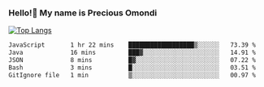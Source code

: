 ### Hello!👋 My name is Precious Omondi 

[![Top Langs](https://github-readme-stats.vercel.app/api/top-langs/?username=Presho99&langs_count=8&theme=dark)](https://github.com/Presho99/github-readme-stats)



<!--START_SECTION:waka-->

```txt
JavaScript       1 hr 22 mins    ██████████████████▒░░░░░░   73.39 %
Java             16 mins         ███▓░░░░░░░░░░░░░░░░░░░░░   14.91 %
JSON             8 mins          █▓░░░░░░░░░░░░░░░░░░░░░░░   07.22 %
Bash             3 mins          █░░░░░░░░░░░░░░░░░░░░░░░░   03.51 %
GitIgnore file   1 min           ▒░░░░░░░░░░░░░░░░░░░░░░░░   00.97 %
```

<!--END_SECTION:waka-->

